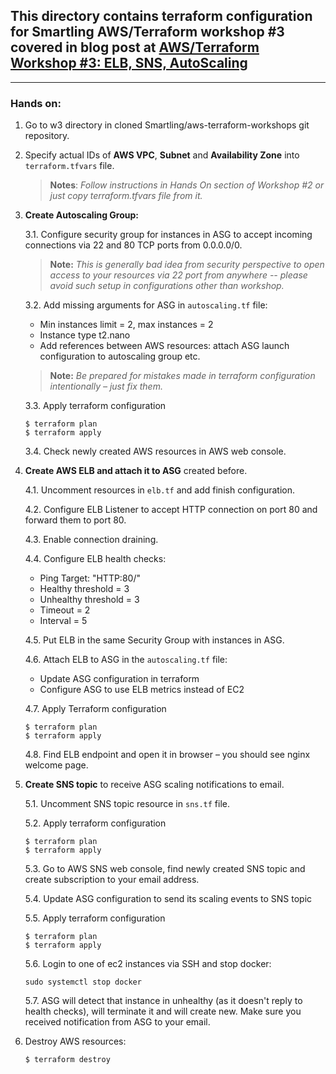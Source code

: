 ## This directory contains terraform configuration for Smartling AWS/Terraform workshop #3 covered in blog post at [AWS/Terraform Workshop #3: ELB, SNS, AutoScaling](https://tech.smartling.com/aws-terraform-workshop-3-elb-sns-autoscaling-210e2337057f)

---

### **Hands on:**

1. Go to w3 directory in cloned Smartling/aws-terraform-workshops git repository.

2. Specify actual IDs of **AWS VPC**, **Subnet** and **Availability Zone** into `terraform.tfvars` file.

    > **Notes**: *Follow instructions in Hands On section of Workshop #2 or just copy terraform.tfvars file from it.*

3. **Create Autoscaling Group:**

    3.1. Configure security group for instances in ASG to accept incoming connections via 22 and 80 TCP ports from 0.0.0.0/0.

    > **Note:** *This is generally bad idea from security perspective to open access to your resources via 22 port from anywhere -- please avoid such setup in configurations other than workshop.*

    3.2. Add missing arguments for ASG in `autoscaling.tf` file:

    - Min instances limit = 2, max instances = 2
    - Instance type t2.nano
    - Add references between AWS resources: attach ASG launch configuration to autoscaling group etc.

    > **Note:** *Be prepared for mistakes made in terraform configuration intentionally – just fix them.*

    3.3. Apply terraform configuration
    ```
    $ terraform plan
    $ terraform apply
    ```

    3.4. Check newly created AWS resources in AWS web console.

4. **Create AWS ELB and attach it to ASG** created before.

    4.1. Uncomment resources in `elb.tf` and add finish configuration.

    4.2. Configure ELB Listener to accept HTTP connection on port 80 and forward them to port 80.

    4.3. Enable connection draining.
  
    4.4. Configure ELB health checks:

    - Ping Target: "HTTP:80/"
    - Healthy threshold = 3
    - Unhealthy threshold = 3
    - Timeout = 2
    - Interval = 5

    4.5. Put ELB in the same Security Group with instances in ASG.

    4.6. Attach  ELB to ASG in the `autoscaling.tf` file:
    - Update ASG configuration in terraform
    - Configure ASG to use ELB metrics instead of EC2

    4.7. Apply Terraform configuration
    ```
    $ terraform plan
    $ terraform apply
    ```

    4.8. Find ELB endpoint and open it in browser – you should see nginx welcome page.

5. **Create SNS topic** to receive ASG scaling notifications to email.

    5.1. Uncomment SNS topic resource in `sns.tf` file.
    
    5.2. Apply terraform configuration
    ```
    $ terraform plan
    $ terraform apply
    ```
  
    5.3. Go to AWS SNS web console, find newly created SNS topic and create subscription to your email address.
  
    5.4. Update ASG configuration to send its scaling events to SNS topic
  
    5.5. Apply terraform configuration
    ```
    $ terraform plan
    $ terraform apply
    ```
  
    5.6. Login to one of ec2 instances via SSH and stop docker:
    ```
    sudo systemctl stop docker
    ```
    
    5.7. ASG will detect that instance in unhealthy (as it doesn't reply to health checks), will terminate it and will create new. Make sure you received notification from ASG to your email.

6. Destroy AWS resources:
    ```
    $ terraform destroy
    ```

